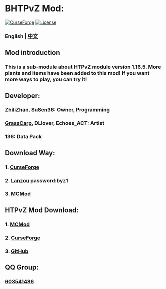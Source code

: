 # BHTPvZ Mod:

[![CurseForge](https://cf.way2muchnoise.eu/685001.svg)](https://www.curseforge.com/minecraft/mc-mods/hungteens-plants-vs-zombies-mod)
[![License](https://img.shields.io/github/license/zhilizhan/BHTPvZ)](https://github.com/zhilizhan/BHTPvZ/blob/main/LICENSE)

### English | [中文](https://github.com/zhilizhan/BHTPvZ/blob/main/README_zh.md)

## Mod introduction
### This is a sub-module about HTPvZ module version 1.16.5. More plants and items have been added to this mod! If you want more ways to play, you can try it!

## Developer:
### [ZhiliZhan](https://github.com/zhilizhan), [SuSen36](https://github.com/Lzc-SuSen): Owner, Programming
### [GrassCarp](https://github.com/GrassCarp-CAOYU), DLlover, Echoes_ACT: Artist
### 136: Data Pack

## Download Way:
### 1. [CurseForge](https://www.curseforge.com/minecraft/mc-mods/better-hungteen-s-plants-vs-zombies)
### 2. [Lanzou](https://www.lanzoui.com/b02devabn) password:byz1
### 3. [MCMod](https://www.mcmod.cn/class/10598.html)

## HTPvZ Mod Download:
### 1. [MCMod](https://www.mcmod.cn/class/2640.html)
### 2. [CurseForge](https://www.curseforge.com/minecraft/mc-mods/hungteens-plants-vs-zombies-mod)
### 3. [GitHub](https://github.com/HungTeen/pvzmod)

## QQ Group:
### [603541486](https://qm.qq.com/cgi-bin/qm/qr?k=AEA_35haRhwuBI_J9aV-BFsp0fQ0Ak0D&jump_from=webapi&authKey=1w0Lv4iKQwDUb/evKYXhYiimwU65pTdiQS+WBdwXsTD2XyoHH9pRLGdouVV9q4d2)
